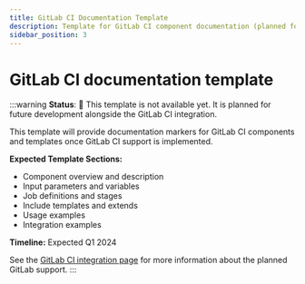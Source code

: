 ```yaml
---
title: GitLab CI Documentation Template
description: Template for GitLab CI component documentation (planned for future development)  
sidebar_position: 3
---
```


# GitLab CI documentation template

:::warning
**Status**: 🚧 This template is not available yet. It is planned for future development alongside the GitLab CI integration.

This template will provide documentation markers for GitLab CI components and templates once GitLab CI support is implemented.

**Expected Template Sections:**
- Component overview and description
- Input parameters and variables
- Job definitions and stages  
- Include templates and extends
- Usage examples
- Integration examples

**Timeline:** Expected Q1 2024

See the [GitLab CI integration page](../integrations/gitlab-ci.md) for more information about the planned GitLab support.
:::
